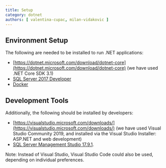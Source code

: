 ```yaml
---
title: Setup
category: dotnet
authors: [ valentina-cupac, milan-vidakovic ]
---
```


## Environment Setup

The following are needed to be installed to run .NET applications:

* [https://dotnet.microsoft.com/download/dotnet-core](https://dotnet.microsoft.com/download/dotnet-core) \(we have used .NET Core SDK 3.1\)
* [SQL Server 2017 Developer](https://www.microsoft.com/en-us/sql-server/sql-server-downloads)
* [Docker](https://docs.docker.com/get-docker/)

## Development Tools

Additionally, the following should be installed by developers:

* [https://visualstudio.microsoft.com/downloads/](https://visualstudio.microsoft.com/downloads/) \(we have used Visual Studio Community 2019, and installed via the Visual Studio Installer: ASP.NET and web development\)
* [SQL Server Management Studio 17.9.1](https://docs.microsoft.com/en-us/sql/ssms/download-sql-server-management-studio-ssms?view=sql-server-2017).

Note: Instead of Visual Studio, Visual Studio Code could also be used, depending on individual preferences.